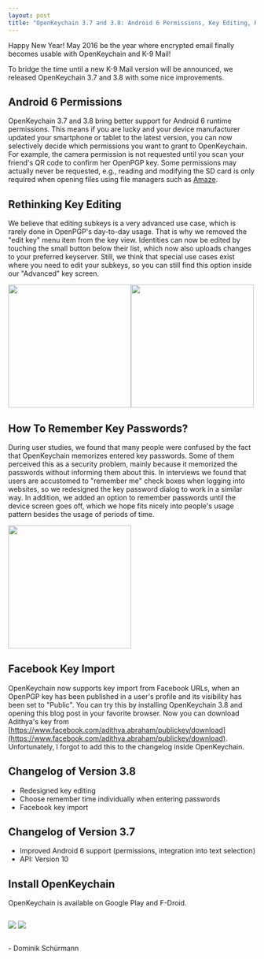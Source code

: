 ```yaml
---
layout: post
title: "OpenKeychain 3.7 and 3.8: Android 6 Permissions, Key Editing, Remember Passwords, and Facebook Support"
---
```


Happy New Year!
May 2016 be the year where encrypted email finally becomes usable with OpenKeychain and K-9 Mail!

To bridge the time until a new K-9 Mail version will be announced, we released OpenKeychain 3.7 and 3.8 with some nice improvements.

## Android 6 Permissions
OpenKeychain 3.7 and 3.8 bring better support for Android 6 runtime permissions.
This means if you are lucky and your device manufacturer updated your smartphone or tablet to the latest version, you can now selectively decide which permissions you want to grant to OpenKeychain.
For example, the camera permission is not requested until you scan your friend's QR code to confirm her OpenPGP key.
Some permissions may actually never be requested, e.g., reading and modifying the SD card is only required when opening files using file managers such as [Amaze](https://f-droid.org/repository/browse/?fdid=com.amaze.filemanager).

## Rethinking Key Editing
We believe that editing subkeys is a very advanced use case, which is rarely done in OpenPGP's day-to-day usage.
That is why we removed the "edit key" menu item from the key view.
Identities can now be edited by touching the small button below their list, which now also uploads changes to your preferred keyserver.
Still, we think that special use cases exist where you need to edit your subkeys, so you can still find this option inside our "Advanced" key screen.

<div style="border:0px;clear:both;padding:0px;margin:0px;overflow:hidden;">
<div style="float:left;"><img src="{{ site.url }}/public/images/2016-01-12/edit1-frame.png" style="width:250px;" /></div>
<div style="float:left;"><img src="{{ site.url }}/public/images/2016-01-12/edit2-frame.png" style="width:250px;" /></div>
</div>

## How To Remember Key Passwords?
During user studies, we found that many people were confused by the fact that OpenKeychain memorizes entered key passwords.
Some of them perceived this as a security problem, mainly because it memorized the passwords without informing them about this.
In interviews we found that users are accustomed to "remember me" check boxes when logging into websites, so we redesigned the key password dialog to work in a similar way.
In addition, we added an option to remember passwords until the device screen goes off, which we hope fits nicely into people's usage pattern besides the usage of periods of time.

<div style="border:0px;clear:both;padding:0px;margin:0px;overflow:hidden;">
<div style="float:left;"><img src="{{ site.url }}/public/images/2016-01-12/remember-frame.png" style="width:250px;" /></div>
</div>

## Facebook Key Import
OpenKeychain now supports key import from Facebook URLs, when an OpenPGP key has been published in a user's profile and its visibility has been set to "Public".
You can try this by installing OpenKeychain 3.8 and opening this blog post in your favorite browser.
Now you can download Adithya's key from [https://www.facebook.com/adithya.abraham/publickey/download](https://www.facebook.com/adithya.abraham/publickey/download).
Unfortunately, I forgot to add this to the changelog inside OpenKeychain.

## Changelog of Version 3.8

  * Redesigned key editing
  * Choose remember time individually when entering passwords
  * Facebook key import

## Changelog of Version 3.7

  * Improved Android 6 support (permissions, integration into text selection)
  * API: Version 10

## Install OpenKeychain
OpenKeychain is available on Google Play and F-Droid.

<div style="border:0px;clear:both;padding:0px;margin:0px;overflow:hidden;">
<p style="float: left;"><a href="https://f-droid.org/app/org.sufficientlysecure.keychain"><img src="{{ site.url }}/public/images/fdroid.png" /></a>
<a href="https://play.google.com/store/apps/details?id=org.sufficientlysecure.keychain"><img src="{{ site.url }}/public/images/google_play.png" /></a></p>
</div>

\- Dominik Schürmann